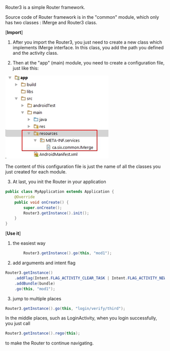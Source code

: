 Router3 is a simple Router framework. 

Source code of Router framework is in the "common" module, which only has two classes : IMerge and Router3 class.

[**Import**]

1. After you import the Router3, you just need to create a new class which implements IMerge interface. In this class, you add the path you defined and the activity class.

2. Then at the "app" (main) module, you need to create a configuration file, just like this:

![](./_image/2017-04-05-19-28-11.jpg)

The content of this configuration file is just the name of all the classes you just created for each module.

3. At last, you init the Router in your application
```java
public class MyApplication extends Application {
    @Override
    public void onCreate() {
        super.onCreate();
        Router3.getInstance().init();
    }
}
```

[**Use it**]

1. the easiest way
```java
        Router3.getInstance().go(this, "mod1");
```
    
2. add arguments and intent flag
```java
Router3.getInstance()
    .addFlag(Intent.FLAG_ACTIVITY_CLEAR_TASK | Intent.FLAG_ACTIVITY_NEW_FLAG)
    .addBundle(bundle)
    .go(this, "mod1");
```

3. jump to multiple places
```java
Router3.getInstance().go(this, "login/verify/third");
```

In the middle places, such as LoginActivity, when you login successfully, you just call 
```java
Router3.getInstance().rego(this);
```
to make the Router to continue navigating.
